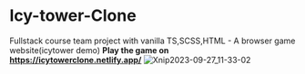# Icy-tower-Clone
Fullstack course team project with vanilla TS,SCSS,HTML - A browser game website(icytower demo)
**Play the game on https://icytowerclone.netlify.app/**
![Xnip2023-09-27_11-33-02](https://github.com/DorielShacham/Icy-tower-Clone/assets/97340087/44d41f2b-17da-4104-9efa-c446ed984320)
